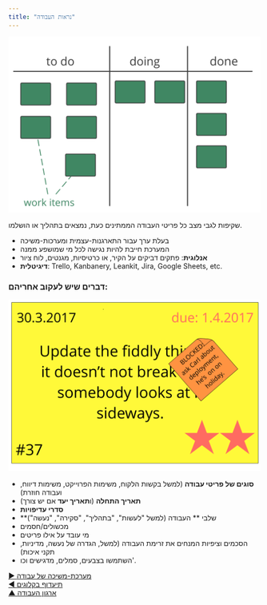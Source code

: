 ```yaml
---
title: "נראות העבודה"
---
```



![right,fit](img/workflow-and-value/simple-process.png)

שקיפות לגבי מצב כל פריטי העבודה הממתינים כעת, נמצאים בתהליך או הושלמו.

- בעלת ערך עבור התארגנות-עצמית ומערכות-משיכה
- המערכת חייבת להיות נגישה לכל מי שמושפע ממנה
- **אנלוגית**: פתקים דביקים על הקיר, או כרטיסיות, מגנטים, לוח ציור
- **דיגיטלית**: Trello, Kanbanery, Leankit, Jira, Google Sheets, etc.


### דברים שיש לעקוב אחריהם:

![right,fit](img/workflow-and-value/card.png)

- **סוגים של פריטי עבודה** (למשל בקשות הלקוח, משימות הפרוייקט, משימות דיווח, ועבודה חוזרת)
- **תאריך התחלה** (ו**תאריך יעד** אם יש צורך)
- **סדרי עדיפויות**
- **שלבי ** העבודה (למשל "לעשות", "בתהליך", "סקירה", "נעשה")
- מכשולים/חסמים
- מי עובד על אילו פריטים
- הסכמים וציפיות המנחים את זרימת העבודה (למשל, הגדרה של נעשה, מדיניות, תקני איכות)
- השתמשו בצבעים, סמלים, מדגישים וכו'.

[&#9654; מערכת-משיכה של עבודה](pull-system-for-work.html)<br/>[&#9664; תיעדוף בקלוגים](prioritize-backlogs.html)<br/>[&#9650; ארגון העבודה](organizing-work.html)


